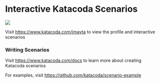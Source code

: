 # Interactive Katacoda Scenarios

[![](http://shields.katacoda.com/katacoda/jmayta/count.svg)](https://www.katacoda.com/jmayta "Get your profile on Katacoda.com")

Visit https://www.katacoda.com/jmayta to view the profile and interactive scenarios

### Writing Scenarios
Visit https://www.katacoda.com/docs to learn more about creating Katacoda scenarios

For examples, visit https://github.com/katacoda/scenario-example
